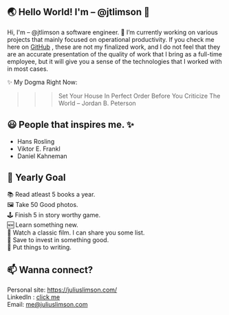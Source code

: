 ## 🌏 Hello World! I'm – @jtlimson 👋

Hi, I'm – @jtlimson a software engineer. 🔭 I’m currently working on various projects that mainly focused on operational productivity. If you check me here on [GitHub](https://github.com/jtlimson) , these are not my finalized work, and I do not feel that they are an accurate presentation of the quality of work that I bring as a full-time employee, but it will give you a sense of the technologies that I worked with in most cases.

✨ My Dogma Right Now: 
>>> Set Your House In Perfect Order Before You Criticize The World – Jordan B. Peterson

## 😃 People that inspires me. ✨ 
- Hans Rosling
- Viktor E. Frankl
- Daniel Kahneman

## 📅 Yearly Goal
📚 Read atleast 5 books a year. <br/>
🖼️ Take 50 Good photos.  <br/>
🕹️ Finish 5 in story worthy game. <br/>
🆕 Learn something new.  <br/>
🎥 Watch a classic film. I can share you some list. <br/>
💸 Save to invest in something good.  <br/>
📓 Put things to writing. <br/>


## 📫 Wanna connect? 

Personal site: https://juliuslimson.com/  <br/> 
LinkedIn : [click me](https://www.linkedin.com/in/julius-limson-47018163/)  <br/>
Email: me@juliuslimson.com


<!--
**jtlimson/jtlimson** is a ✨ _special_ ✨ repository because its `README.md` (this file) appears on your GitHub profile.

Here are some ideas to get you started:

- 🔭 I’m currently working on ...
- 🌱 I’m currently learning ...
- 👯 I’m looking to collaborate on ...
- 🤔 I’m looking for help with ...
- 💬 Ask me about ...
- 📫 How to reach me: ...
- 😄 Pronouns: ...
- ⚡ Fun fact: ...
-->
